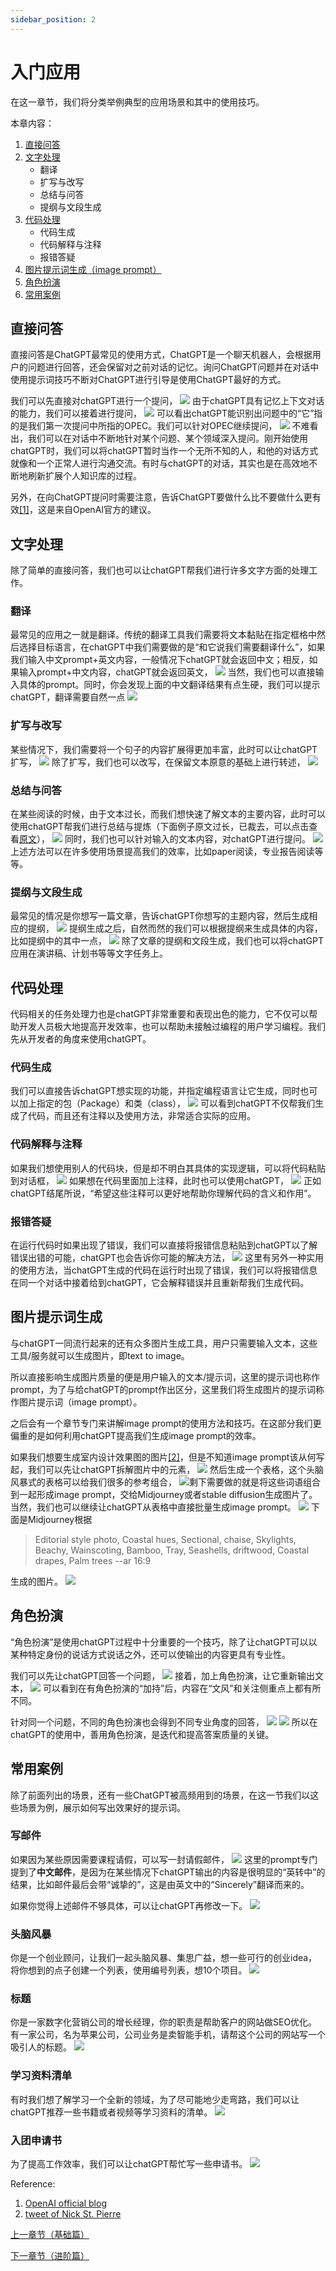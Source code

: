 ```yaml
---
sidebar_position: 2
---
```


# 入门应用 

在这一章节，我们将分类举例典型的应用场景和其中的使用技巧。

本章内容：
1. [直接问答](#直接问答)
2. [文字处理](#文字处理)
   - 翻译
   - 扩写与改写
   - 总结与问答
   - 提纲与文段生成
3. [代码处理](#代码处理)
   - 代码生成
   - 代码解释与注释
   - 报错答疑
4. [图片提示词生成（image prompt）](#图片提示词生成)
5. [角色扮演](#角色扮演)
6. [常用案例](#常用案例)



## 直接问答
直接问答是ChatGPT最常见的使用方式，ChatGPT是一个聊天机器人，会根据用户的问题进行回答，还会保留对之前对话的记忆。询问ChatGPT问题并在对话中使用提示词技巧不断对ChatGPT进行引导是使用ChatGPT最好的方式。

我们可以先直接对chatGPT进行一个提问，
![](../img/Examples/BasicApp1001.png)
由于chatGPT具有记忆上下文对话的能力，我们可以接着进行提问，
![](../img/Examples/BasicApp1002.png)
可以看出chatGPT能识别出问题中的“它”指的是我们第一次提问中所指的OPEC。我们可以针对OPEC继续提问，
![](../img/Examples/BasicApp1003.png)
不难看出，我们可以在对话中不断地针对某个问题、某个领域深入提问。刚开始使用chatGPT时，我们可以将chatGPT暂时当作一个无所不知的人，和他的对话方式就像和一个正常人进行沟通交流。有时与chatGPT的对话，其实也是在高效地不断地刷新扩展个人知识库的过程。

另外，在向ChatGPT提问时需要注意，告诉ChatGPT要做什么比不要做什么更有效[[1]](#https://help.openai.com/en/articles/6654000-best-practices-for-prompt-engineering-with-openai-api)，这是来自OpenAI官方的建议。


## 文字处理
除了简单的直接问答，我们也可以让chatGPT帮我们进行许多文字方面的处理工作。
### 翻译
最常见的应用之一就是翻译。传统的翻译工具我们需要将文本黏贴在指定框格中然后选择目标语言，在chatGPT中我们需要做的是“和它说我们需要翻译什么”，如果我们输入中文prompt+英文内容，一般情况下chatGPT就会返回中文；相反，如果输入prompt+中文内容，chatGPT就会返回英文，
![](../img/Examples/BasicApp2101.png)
当然，我们也可以直接输入具体的prompt。同时，你会发现上面的中文翻译结果有点生硬，我们可以提示chatGPT，翻译需要自然一点
![](../img/Examples/BasicApp2102.png)
### 扩写与改写
某些情况下，我们需要将一个句子的内容扩展得更加丰富，此时可以让chatGPT扩写，
![](../img/Examples/BasicApp2201.png)
除了扩写，我们也可以改写，在保留文本原意的基础上进行转述，
![](../img/Examples/BasicApp2202.png)
### 总结与问答
在某些阅读的时候，由于文本过长，而我们想快速了解文本的主要内容，此时可以使用chatGPT帮我们进行总结与提炼（下面例子原文过长，已裁去，可以点击查看[原文](#https://baijiahao.baidu.com/s?id=1761886603048134863&wfr=spider&for=pc)），
![](../img/Examples/BasicApp2301.png)
同时，我们也可以针对输入的文本内容，对chatGPT进行提问。
![](../img/Examples/BasicApp2302.png)
上述方法可以在许多使用场景提高我们的效率，比如paper阅读，专业报告阅读等等。
### 提纲与文段生成
最常见的情况是你想写一篇文章，告诉chatGPT你想写的主题内容，然后生成相应的提纲，
![](../img/Examples/BasicApp2401.png)
提纲生成之后，自然而然的我们可以根据提纲来生成具体的内容，比如提纲中的其中一点，
![](../img/Examples/BasicApp2402.png)
除了文章的提纲和文段生成，我们也可以将chatGPT应用在演讲稿、计划书等等文字任务上。

## 代码处理
代码相关的任务处理力也是chatGPT非常重要和表现出色的能力，它不仅可以帮助开发人员极大地提高开发效率，也可以帮助未接触过编程的用户学习编程。我们先从开发者的角度来使用chatGPT。
### 代码生成
我们可以直接告诉chatGPT想实现的功能，并指定编程语言让它生成，同时也可以加上指定的包（Package）和类（class），
![](../img/Examples/BasicApp3101.png)
可以看到chatGPT不仅帮我们生成了代码，而且还有注释以及使用方法，非常适合实际的应用。
### 代码解释与注释
如果我们想使用别人的代码块，但是却不明白其具体的实现逻辑，可以将代码粘贴到对话框，
![](../img/Examples/BasicApp3202.png)
如果想在代码里面加上注释，此时也可以使用chatGPT，
![](../img/Examples/BasicApp3201.png)
正如chatGPT结尾所说，“希望这些注释可以更好地帮助你理解代码的含义和作用”。
### 报错答疑
在运行代码时如果出现了错误，我们可以直接将报错信息粘贴到chatGPT以了解错误出错的可能，chatGPT也会告诉你可能的解决方法，
![](../img/Examples/BasicApp3301.png)
这里有另外一种实用的使用方法，当chatGPT生成的代码在运行时出现了错误，我们可以将报错信息在同一个对话中接着给到chatGPT，它会解释错误并且重新帮我们生成代码。
## 图片提示词生成
与chatGPT一同流行起来的还有众多图片生成工具，用户只需要输入文本，这些工具/服务就可以生成图片，即text to image。

所以直接影响生成图片质量的便是用户输入的文本/提示词，这里的提示词也称作prompt，为了与给chatGPT的prompt作出区分，这里我们将生成图片的提示词称作图片提示词（image prompt）。

之后会有一个章节专门来讲解image prompt的使用方法和技巧。在这部分我们更偏重的是如何利用chatGPT提高我们生成image prompt的效率。

如果我们想要生成室内设计效果图的图片[[2]](https://twitter.com/nickfloats/status/1635116674616791040?ref_src=twsrc%5Etfw%7Ctwcamp%5Etweetembed%7Ctwterm%5E1635116676978208769%7Ctwgr%5E310417aab2231e5a23cdcb566b080a4ca2481cc4%7Ctwcon%5Es2_&ref_url=https%3A%2F%2Fweirdwonderfulai.art%2Fgeneral%2Fusing-chatgpt-to-create-prompts-for-ai-art%2F)，但是不知道image prompt该从何写起，我们可以先让chatGPT拆解图片中的元素，
![](../img/Examples/BasicApp4001.png)
然后生成一个表格，这个头脑风暴式的表格可以给我们很多的参考组合，
![](../img/Examples/BasicApp4002.png)剩下需要做的就是将这些词语组合到一起形成image prompt，交给Midjourney或者stable diffusion生成图片了。当然，我们也可以继续让chatGPT从表格中直接批量生成image prompt。
![](../img/Examples/BasicApp4003.png)
下面是Midjourney根据
>Editorial style photo, Coastal hues, Sectional, chaise, Skylights, Beachy, Wainscoting, Bamboo, Tray, Seashells, driftwood, Coastal drapes, Palm trees --ar 16:9

生成的图片。
![](../img/Examples/BasicApp4004.png)

## 角色扮演
“角色扮演”是使用chatGPT过程中十分重要的一个技巧，除了让chatGPT可以以某种特定身份的说话方式说话之外，还可以使输出的内容更具有专业性。

我们可以先让chatGPT回答一个问题，
![](../img/Examples/BasicApp5001.png)
接着，加上角色扮演，让它重新输出文本，
![](../img/Examples/BasicApp5002.png)
可以看到在有角色扮演的“加持”后，内容在“文风”和关注侧重点上都有所不同。

针对同一个问题，不同的角色扮演也会得到不同专业角度的回答，
![](../img/Examples/BasicApp5003.png)
![](../img/Examples/BasicApp5004.png)
所以在chatGPT的使用中，善用角色扮演，是迭代和提高答案质量的关键。

## 常用案例
除了前面列出的场景，还有一些ChatGPT被高频用到的场景，在这一节我们以这些场景为例，展示如何写出效果好的提示词。

### 写邮件
如果因为某些原因需要课程请假，可以写一封请假邮件，
![](../img/Examples/BasicApp6101.png)
这里的prompt专门提到了**中文邮件**，是因为在某些情况下chatGPT输出的内容是很明显的“英转中”的结果，比如邮件最后会带“诚挚的”，这是由英文中的“Sincerely”翻译而来的。

如果你觉得上述邮件不够具体，可以让chatGPT再修改一下。
![](../img/Examples/BasicApp6102.png)

### 头脑风暴
你是一个创业顾问，让我们一起头脑风暴、集思广益，想一些可行的创业idea，将你想到的点子创建一个列表，使用编号列表，想10个项目。
![](../img/Examples/BasicApp6201.png)
### 标题
你是一家数字化营销公司的增长经理，你的职责是帮助客户的网站做SEO优化。有一家公司，名为苹果公司，公司业务是卖智能手机，请帮这个公司的网站写一个吸引人的标题。
![](../img/Examples/BasicApp6301.png)
### 学习资料清单
有时我们想了解学习一个全新的领域，为了尽可能地少走弯路，我们可以让chatGPT推荐一些书籍或者视频等学习资料的清单。
![](../img/Examples/BasicApp6401.png)
### 入团申请书
为了提高工作效率，我们可以让chatGPT帮忙写一些申请书。
![](../img/Examples/BasicApp6501.png)



Reference:

1. [OpenAI official blog](https://help.openai.com/en/articles/6654000-best-practices-for-prompt-engineering-with-openai-api)
2. [tweet of Nick St. Pierre](https://twitter.com/nickfloats/status/1635116674616791040?ref_src=twsrc%5Etfw%7Ctwcamp%5Etweetembed%7Ctwterm%5E1635116676978208769%7Ctwgr%5E310417aab2231e5a23cdcb566b080a4ca2481cc4%7Ctwcon%5Es2_&ref_url=https%3A%2F%2Fweirdwonderfulai.art%2Fgeneral%2Fusing-chatgpt-to-create-prompts-for-ai-art%2F)


[上一章节（基础篇）](prompting-basics)

[下一章节（进阶篇）](prompting-advanced-techniques)
